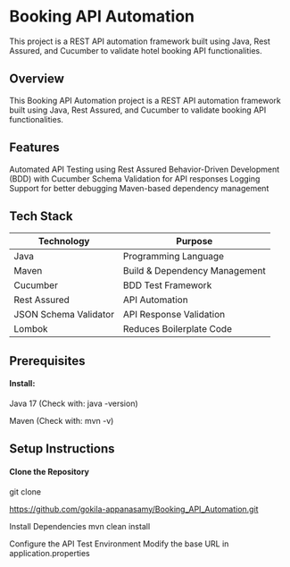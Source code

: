 
# Booking API Automation

This project is a REST API automation framework built using Java, Rest Assured, and Cucumber to validate hotel booking API functionalities.

 
## Overview

This Booking API Automation project is a REST API automation framework built using Java, Rest Assured, and Cucumber to validate booking API functionalities.
## Features

Automated API Testing using Rest Assured Behavior-Driven Development (BDD) with Cucumber Schema Validation for API responses Logging Support for better debugging Maven-based dependency management



## Tech Stack

| Technology             | Purpose                                                                |
| ----------------- | ------------------------------------------------------------------ |
| Java | Programming Language |
| Maven | Build & Dependency Management|
| Cucumber | BDD Test Framework|
| Rest Assured | API Automation |
| JSON Schema Validator | API Response Validation |
| Lombok | Reduces Boilerplate Code |

## Prerequisites

#### Install:
Java 17 (Check with: java -version)

Maven (Check with: mvn -v)
## Setup Instructions

#### Clone the Repository
git clone 

https://github.com/gokila-appanasamy/Booking_API_Automation.git


Install Dependencies mvn clean install

Configure the API Test Environment Modify the base URL in application.properties

